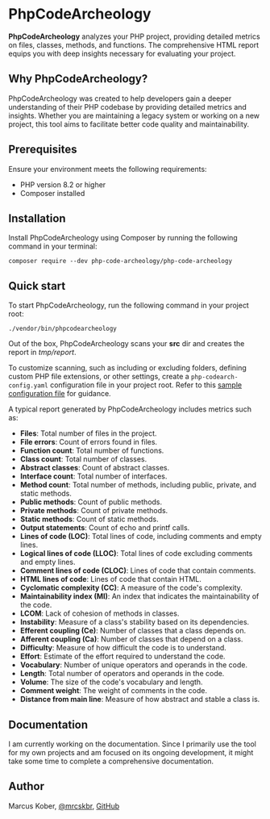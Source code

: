 # PhpCodeArcheology

**PhpCodeArcheology** analyzes your PHP project, providing detailed metrics on files, classes, methods, and functions. The comprehensive HTML report equips you with deep insights necessary for evaluating your project.

## Why PhpCodeArcheology?

PhpCodeArcheology was created to help developers gain a deeper understanding of their PHP codebase by providing detailed metrics and insights. Whether you are maintaining a legacy system or working on a new project, this tool aims to facilitate better code quality and maintainability.

## Prerequisites

Ensure your environment meets the following requirements:
- PHP version 8.2 or higher
- Composer installed

## Installation

Install PhpCodeArcheology using Composer by running the following command in your terminal:

```
composer require --dev php-code-archeology/php-code-archeology
```

## Quick start

To start PhpCodeArcheology, run the following command in your project root:

```
./vendor/bin/phpcodearcheology
```

Out of the box, PhpCodeArcheology scans your **src** dir and creates the report in *tmp/report*.

To customize scanning, such as including or excluding folders, defining custom PHP file extensions, or other settings, create a `php-codearch-config.yaml` configuration file in your project root. Refer to this [sample configuration file](php-codearch-config-sample.yaml) for guidance.

A typical report generated by PhpCodeArcheology includes metrics such as:
- **Files**: Total number of files in the project.
- **File errors**: Count of errors found in files.
- **Function count**: Total number of functions.
- **Class count**: Total number of classes.
- **Abstract classes**: Count of abstract classes.
- **Interface count**: Total number of interfaces.
- **Method count**: Total number of methods, including public, private, and static methods.
- **Public methods**: Count of public methods.
- **Private methods**: Count of private methods.
- **Static methods**: Count of static methods.
- **Output statements**: Count of echo and printf calls.
- **Lines of code (LOC)**: Total lines of code, including comments and empty lines.
- **Logical lines of code (LLOC)**: Total lines of code excluding comments and empty lines.
- **Comment lines of code (CLOC)**: Lines of code that contain comments.
- **HTML lines of code**: Lines of code that contain HTML.
- **Cyclomatic complexity (CC)**: A measure of the code's complexity.
- **Maintainability index (MI)**: An index that indicates the maintainability of the code.
- **LCOM**: Lack of cohesion of methods in classes.
- **Instability**: Measure of a class's stability based on its dependencies.
- **Efferent coupling (Ce)**: Number of classes that a class depends on.
- **Afferent coupling (Ca)**: Number of classes that depend on a class.
- **Difficulty**: Measure of how difficult the code is to understand.
- **Effort**: Estimate of the effort required to understand the code.
- **Vocabulary**: Number of unique operators and operands in the code.
- **Length**: Total number of operators and operands in the code.
- **Volume**: The size of the code's vocabulary and length.
- **Comment weight**: The weight of comments in the code.
- **Distance from main line**: Measure of how abstract and stable a class is.

## Documentation

I am currently working on the documentation. Since I primarily use the tool for my own projects and am focused on its ongoing development, it might take some time to complete a comprehensive documentation.

## Author

Marcus Kober, [@mrcskbr](https://twitter.com/mrcskbr), [GitHub](https://github.com/marcuskober)
